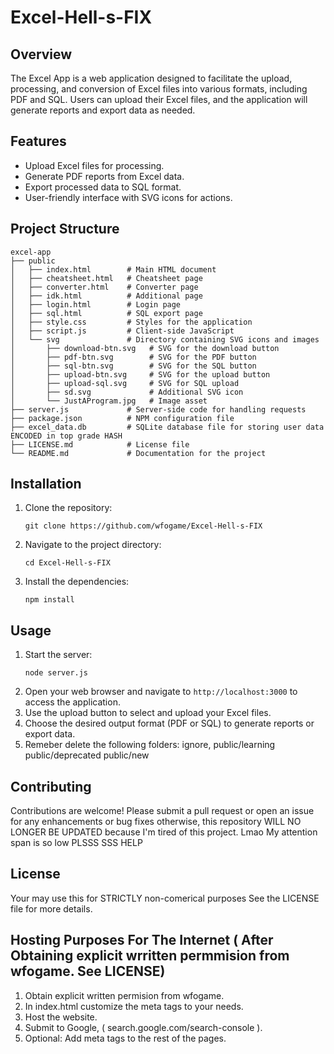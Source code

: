 # Excel-Hell-s-FIX

## Overview
The Excel App is a web application designed to facilitate the upload, processing, and conversion of Excel files into various formats, including PDF and SQL. Users can upload their Excel files, and the application will generate reports and export data as needed.

## Features
- Upload Excel files for processing.
- Generate PDF reports from Excel data.
- Export processed data to SQL format.
- User-friendly interface with SVG icons for actions.

## Project Structure
```
excel-app
├── public
│   ├── index.html        # Main HTML document
│   ├── cheatsheet.html   # Cheatsheet page
│   ├── converter.html    # Converter page
│   ├── idk.html          # Additional page
│   ├── login.html        # Login page
│   ├── sql.html          # SQL export page
│   ├── style.css         # Styles for the application
│   ├── script.js         # Client-side JavaScript
│   └── svg               # Directory containing SVG icons and images
│       ├── download-btn.svg   # SVG for the download button
│       ├── pdf-btn.svg        # SVG for the PDF button
│       ├── sql-btn.svg        # SVG for the SQL button
│       ├── upload-btn.svg     # SVG for the upload button
│       ├── upload-sql.svg     # SVG for SQL upload
│       ├── sd.svg             # Additional SVG icon
│       └── JustAProgram.jpg   # Image asset
├── server.js             # Server-side code for handling requests
├── package.json          # NPM configuration file
├── excel_data.db         # SQLite database file for storing user data ENCODED in top grade HASH
├── LICENSE.md            # License file
└── README.md             # Documentation for the project
```

## Installation
1. Clone the repository:
   ```
   git clone https://github.com/wfogame/Excel-Hell-s-FIX
   ```
2. Navigate to the project directory:
   ```
   cd Excel-Hell-s-FIX
   ```
3. Install the dependencies:
   ```
   npm install
   ```

## Usage
1. Start the server:
   ```
   node server.js
   ```
2. Open your web browser and navigate to `http://localhost:3000` to access the application.
3. Use the upload button to select and upload your Excel files.
4. Choose the desired output format (PDF or SQL) to generate reports or export data.
5. Remeber delete the following folders: ignore, public/learning public/deprecated public/new

## Contributing
Contributions are welcome! Please submit a pull request or open an issue for any enhancements or bug fixes otherwise, this repository WILL NO LONGER BE UPDATED because I'm tired of this project. Lmao My attention span is so low PLSSS SSS HELP

## License
Your may use this for STRICTLY non-comerical purposes See the LICENSE file for more details.

## Hosting Purposes For The Internet ( After Obtaining explicit wrritten permmision from wfogame. See LICENSE)
   
   1. Obtain explicit written permision from wfogame.
   2. In index.html customize the meta tags to your needs.
   3. Host the website.
   4. Submit to Google, ( search.google.com/search-console ).
   5. Optional: Add meta tags to the rest of the pages.


